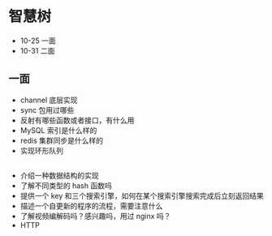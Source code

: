 
# 智慧树

- 10-25 一面
- 10-31 二面

## 一面

- channel 底层实现
- sync 包用过哪些
- 反射有哪些函数或者接口，有什么用
- MySQL 索引是什么样的
- redis 集群同步是什么样的
- 实现环形队列

##

- 介绍一种数据结构的实现
- 了解不同类型的 hash 函数吗
- 提供一个 key 和三个搜索引擎，如何在某个搜索引擎搜索完成后立刻返回结果
- 描述一个自更新的程序的流程，需要注意什么
- 了解视频编解码吗？感兴趣吗，用过 nginx 吗？
- HTTP
